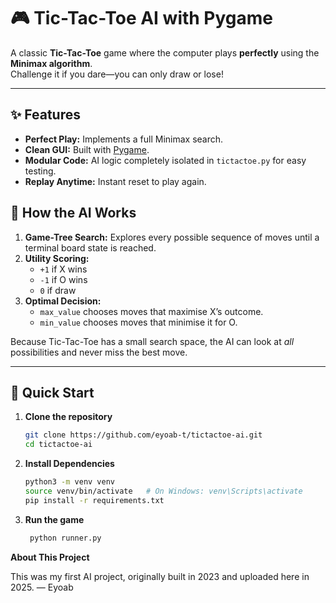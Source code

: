 # 🎮 Tic-Tac-Toe AI with Pygame

A classic **Tic-Tac-Toe** game where the computer plays **perfectly** using the **Minimax algorithm**.  
Challenge it if you dare—you can only draw or lose!

---

## ✨ Features

- **Perfect Play:** Implements a full Minimax search.  
- **Clean GUI:** Built with [Pygame](https://www.pygame.org/).  
- **Modular Code:** AI logic completely isolated in `tictactoe.py` for easy testing.  
- **Replay Anytime:** Instant reset to play again.

## 🧠 How the AI Works

1. **Game-Tree Search:** Explores every possible sequence of moves until a terminal board state is reached.  
2. **Utility Scoring:**  
   - `+1` if X wins  
   - `-1` if O wins  
   - `0` if draw  
3. **Optimal Decision:**  
   - `max_value` chooses moves that maximise X’s outcome.  
   - `min_value` chooses moves that minimise it for O.  

Because Tic-Tac-Toe has a small search space, the AI can look at *all* possibilities and never miss the best move.

---

## 🚀 Quick Start

1. **Clone the repository**
   ```bash
   git clone https://github.com/eyoab-t/tictactoe-ai.git
   cd tictactoe-ai

2. **Install Dependencies**
   ```bash
   python3 -m venv venv
   source venv/bin/activate   # On Windows: venv\Scripts\activate
   pip install -r requirements.txt

3. **Run the game**
   ```bash
    python runner.py

**About This Project**

This was my first AI project, originally built in 2023 and uploaded here in 2025.
— Eyoab
